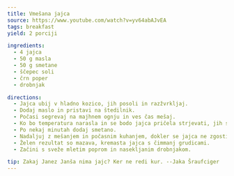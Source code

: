 ```yaml
---
title: Vmešana jajca
source: https://www.youtube.com/watch?v=yv64abAJvEA
tags: breakfast
yield: 2 porciji

ingredients:
  - 4 jajca
  - 50 g masla
  - 50 g smetane
  - ščepec soli
  - črn poper
  - drobnjak

directions:
  - Jajca ubij v hladno kozico, jih posoli in razžvrkljaj.
  - Dodaj maslo in pristavi na štedilnik.
  - Počasi segrevaj na majhnem ognju in ves čas mešaj.
  - Ko bo temperatura narasla in se bodo jajca pričela strjevati, jih s spatulo vseskozi odstranjuj z dna posode in močno mešaj.
  - Po nekaj minutah dodaj smetano.
  - Nadaljuj z mešanjem in počasnim kuhanjem, dokler se jajca ne zgostijo.
  - Želen rezultat so mazava, kremasta jajca s čimmanj grudicami.
  - Začini s sveže mletim poprom in nasekljanim drobnjakom.

tip: Zakaj Janez Janša nima jajc? Ker ne redi kur. --Jaka Šraufciger
---
```


<Recipe :data="$frontmatter" />
